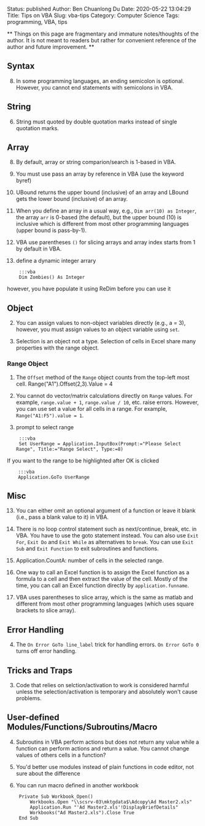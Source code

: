 Status: published
Author: Ben Chuanlong Du
Date: 2020-05-22 13:04:29
Title: Tips on VBA
Slug: vba-tips
Category: Computer Science
Tags: programming, VBA, tips

**
Things on this page are 
fragmentary and immature notes/thoughts of the author.
It is not meant to readers 
but rather for convenient reference of the author and future improvement.
**



## Syntax

8. In some programming languages, an ending semicolon is optional. 
    However, you cannot end statements with semicolons in VBA.

## String

6. String must quoted by double quotation marks instead of single quotation marks.

## Array

8. By default, array or string comparion/search is 1-based in VBA.

11. You must use pass an array by reference in VBA (use the keyword byref)

4. UBound returns the upper bound (inclusive) of an array 
    and LBound gets the lower bound (inclusive) of an array.

8. When you define an array in a usual way, 
    e.g., 
    `Dim arr(10) as Integer`,
    the array `arr` is 0-based (the default), 
    but the upper bound (10) is inclusive 
    which is different from most other programming languages (upper bound is pass-by-1).

1. VBA use parentheses `()` for slicing arrays and array index starts from 1 by default in VBA.

2. define a dynamic integer arrary

        :::vba
        Dim Zombies() As Integer

however, you have populate it using ReDim before you can use it

## Object

2. You can assign values to non-object variables directly (e.g., a = 3),
    however, you must assign values to an object variable using `set`.

1. Selection is an object not a type.
    Selection of cells in Excel share many properties with the range object.

### Range Object

1. The `Offset` method of the `Range` object counts from the top-left most cell. 
        Range("A1").Offset(2,3).Value = 4

2. You cannot do vector/matrix calculations directly on `Range` values.
    For example, `range.value + 1`, `range.value / 10`, etc. raise errors.
    However, you can use set a value for all cells in a range. 
    For example, `Range("A1:F5").value = 1`.

3. prompt to select range

        :::vba
        Set UserRange = Application.InputBox(Prompt:="Please Select Range", Title:="Range Select", Type:=8)

If you want to the range to be highlighted after OK is clicked 

        :::vba
        Application.GoTo UserRange 

## Misc

13. You can either omit an optional argument of a function or leave it blank (i.e., pass a blank value to it) in VBA. 

14. There is no loop control statement such as next/continue, break, etc. in VBA. 
    You have to use the goto statement instead. 
    You can also use `Exit For`, `Exit Do` and `Exit While` as alternatives to `break`.
    You can use `Exit Sub` and `Exit Function` to exit subroutines and functions.

6. Application.CountA: number of cells in the selected range.

7. One way to call an Excel function is 
    to assign the Excel function as a formula to a cell 
    and then extract the value of the cell.
    Mostly of the time, 
    you can call an Excel function directly by `application.funname`. 

9. VBA uses parentheses to slice array, 
    which is the same as matlab 
    and different from most other programming languages 
    (which uses square brackets to slice array).

## Error Handling

4. The `On Error GoTo line_label` trick for handling errors.
    `On Error GoTo 0` 
    turns off error handling.

## Tricks and Traps

3. Code that relies on selction/activation to work is considered harmful
    unless the selection/activation is temporary and absolutely won't cause problems.

## User-defined Modules/Functions/Subroutins/Macro

4. Subroutins in VBA perform actions but does not return any value 
    while a function can perform actions and return a value.
    You cannot change values of others cells in a function? <check it>

5. You'd better use modules instead of plain functions in code editor, 
    not sure about the difference

7. You can run macro defined in another workbook

        Private Sub Workbook_Open() 
            Workbooks.Open "\\scsrv-03\mktgdata$\Adcopy\Ad Master2.xls" 
            Application.Run "'Ad Master2.xls'!DisplayBriefDetails" 
            Workbooks("Ad Master2.xls").Close True 
        End Sub 
